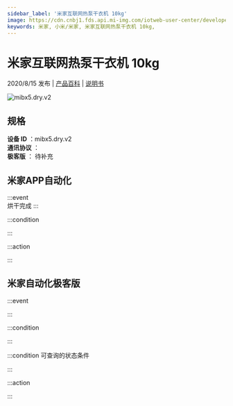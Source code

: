 ```yaml
---
sidebar_label: '米家互联网热泵干衣机 10kg'
image: https://cdn.cnbj1.fds.api.mi-img.com/iotweb-user-center/developer_1679071135835P4mf4Hk6.png?GalaxyAccessKeyId=AKVGLQWBOVIRQ3XLEW&Expires=9223372036854775807&Signature=L4w8Kzz/2Ar0SDJlE7JgUFtovqc=
keywords: 米家, 小米/米家, 米家互联网热泵干衣机 10kg, 
---
```

# 米家互联网热泵干衣机 10kg

2020/8/15 发布 | [产品百科](https://home.mi.com/webapp/content/baike/product/index.html?model=mibx5.dry.v2/) | [说明书](https://home.mi.com/views/introduction.html?model=mibx5.dry.v2&region=cn)

![mibx5.dry.v2](https://cdn.cnbj1.fds.api.mi-img.com/iotweb-user-center/developer_1679071135835P4mf4Hk6.png?GalaxyAccessKeyId=AKVGLQWBOVIRQ3XLEW&Expires=9223372036854775807&Signature=L4w8Kzz/2Ar0SDJlE7JgUFtovqc=)

## 规格  
> 
**设备 ID** ：mibx5.dry.v2  
**通讯协议** ：  
**极客版**  ： 待补充 


## 米家APP自动化  

:::event  
烘干完成
:::

:::condition  

:::

:::action   

:::

## 米家自动化极客版  

:::event  

:::

:::condition  

:::

:::condition 可查询的状态条件  

:::

:::action  

:::

        
